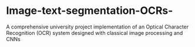 # Image-text-segmentation-OCRs-
A comprehensive university project implementation of an Optical Character Recognition (OCR) system designed with classical image processing and CNNs
